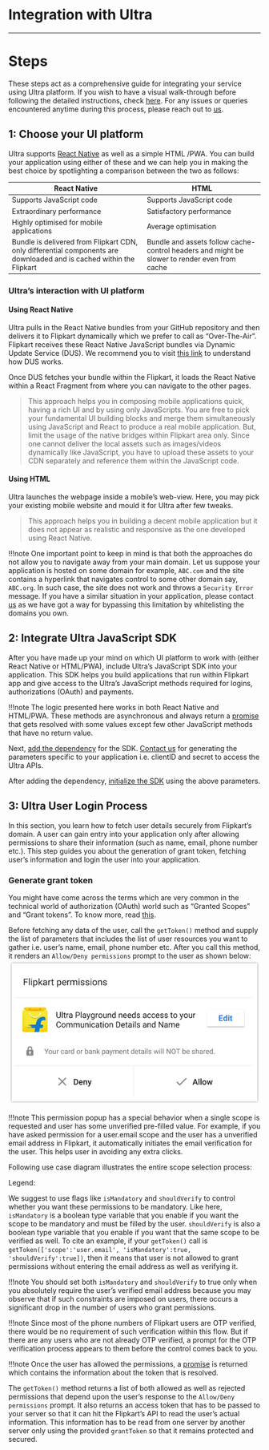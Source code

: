 # Integration with Ultra
---
# Steps

These steps act as a comprehensive guide for integrating your service using Ultra platform. If you wish to have a visual walk-through before following the detailed instructions, check [here](demo.md). For any issues or queries encountered anytime during this process, please reach out to [us](contact.md).

## 1: Choose your UI platform

Ultra supports [React Native](https://facebook.github.io/react-native/) as well as a simple HTML /PWA. You can build your application using either of these and we can help you in making the best choice by spotlighting a comparison between the two as follows:

| **React Native** | **HTML** |
|--------------|------|
| Supports JavaScript code | Supports JavaScript code |
| Extraordinary performance | Satisfactory performance |
| Highly optimised for mobile applications | Average optimisation |
| Bundle is delivered from Flipkart CDN, only differential components are downloaded and is cached within the Flipkart | Bundle and assets follow cache-control headers and might be slower to render even from cache |

### Ultra’s interaction with UI platform

#### Using React Native

Ultra pulls in the React Native bundles from your GitHub repository and then delivers it to Flipkart dynamically which we prefer to call as “Over-The-Air”. Flipkart receives these React Native JavaScript bundles via Dynamic Update Service (DUS). We recommend you to visit [this link](https://github.com/Flipkart/DUS) to understand how DUS works.

Once DUS fetches your bundle within the Flipkart, it loads the React Native within a React Fragment from where you can navigate to the other pages.

> This approach helps you in composing mobile applications quick, having a rich UI and by using only JavaScripts. You are free to pick your fundamental UI building blocks and merge them simultaneously using JavaScript and React to produce a real mobile application. But, limit the usage of the native bridges within Flipkart area only. Since one cannot deliver the local assets such as images/videos dynamically like JavaScript, you have to upload these assets to your CDN separately and reference them within the JavaScript code.

#### Using HTML

Ultra launches the webpage inside a mobile’s web-view. Here, you may pick your existing mobile website and mould it for Ultra after few tweaks. 

> This approach helps you in building a decent mobile application but it does not appear as realistic and responsive as the one developed using React Native.

!!!note One important point to keep in mind is that both the approaches do not allow you to navigate away from your main domain. Let us suppose your application is hosted on some domain for example, `ABC.com` and the site contains a hyperlink that navigates control to some other domain say, `ABC.org`. In such case, the site does not work and throws a `Security Error` message. If you have a similar situation in your application, please contact [us](contact.md) as we have got a way for bypassing this limitation by whitelisting the domains you own.

## 2: Integrate Ultra JavaScript SDK
After you have made up your mind on which UI platform to work with (either React Native or HTML/PWA), include Ultra’s JavaScript SDK into your application. This SDK helps you build applications that run within Flipkart app and give access to the Ultra’s JavaScript methods required for logins, authorizations (OAuth) and payments.

!!!note The logic presented here works in both React Native and HTML/PWA. These methods are asynchronous and always return a [promise](https://javascript.info/promise-basics) that gets resolved with some values except few other JavaScript methods that have no return value.

Next, [add the dependency](clients.md#step-1) for the SDK. [Contact us](contact.md) for generating the parameters specific to your application i.e. clientID and secret to access the Ultra APIs.

After adding the dependency, [initialize the SDK](clients.md#step-2) using the above parameters.

## 3: Ultra User Login Process
In this section, you learn how to fetch user details securely from Flipkart’s domain. A user can gain entry into your application only after allowing permissions to share their information (such as name, email, phone number etc.). This step guides you about the generation of grant token, fetching user’s information and login the user into your application.

### Generate grant token
You might have come across the terms which are very common in the technical world of authorization (OAuth) world such as “Granted Scopes” and “Grant tokens”. To know more, read [this](https://alexbilbie.com/guide-to-oauth-2-grants/).

Before fetching any data of the user, call the `getToken()` method and supply the list of parameters that includes the list of user resources you want to gather i.e. user’s name, email, phone number etc. After you call this method, it renders an `Allow/Deny permissions` prompt to the user as shown below:
![Permission prompt](img/permissions.png)

!!!note This permission popup has a special behavior when a single scope is requested and user has some unverified pre-filled value. For example, if you have asked permission for a user.email scope and the user has a unverified email address in Flipkart, it automatically initiates the email verification for the user. This helps user in avoiding any extra clicks.

Following use case diagram illustrates the entire scope selection process:


Legend:


We suggest to use flags like `isMandatory` and `shouldVerify` to control whether you want these permissions to be mandatory. Like here, `isMandatory` is a boolean type variable that you enable if you want the scope to be mandatory and must be filled by the user. `shouldVerify` is also a boolean type variable that you enable if you want that the same scope to be verified as well. To cite an example, if your `getToken()` call is `getToken(['scope':'user.email', 'isMandatory':true, 'shouldVerify':true])`, then it means that user is not allowed to grant permissions without entering the email address as well as verifying it.

!!!note You should set both `isMandatory` and `shouldVerify` to true only when you absolutely require the user’s verified email address because you may observe that if such constraints are imposed on users, there occurs a significant drop in the number of users who grant permissions.

!!!note Since most of the phone numbers of Flipkart users are OTP verified, there would be no requirement of such verification within this flow. But if there are any users who are not already OTP verified, a prompt for the OTP verification process appears to them before the control comes back to you.

!!!note Once the user has allowed the permissions, a [promise](https://javascript.info/promise-basics) is returned which contains the information about the token that is resolved.

The `getToken()` method returns a list of both allowed as well as rejected permissions that depend upon the user’s response to the `Allow/Deny permissions` prompt. It also returns an access token that has to be passed to your server so that it can hit the Flipkart’s API to read the user’s actual information. This information has to be read from one server by another server only using the provided `grantToken` so that it remains protected and secured.
